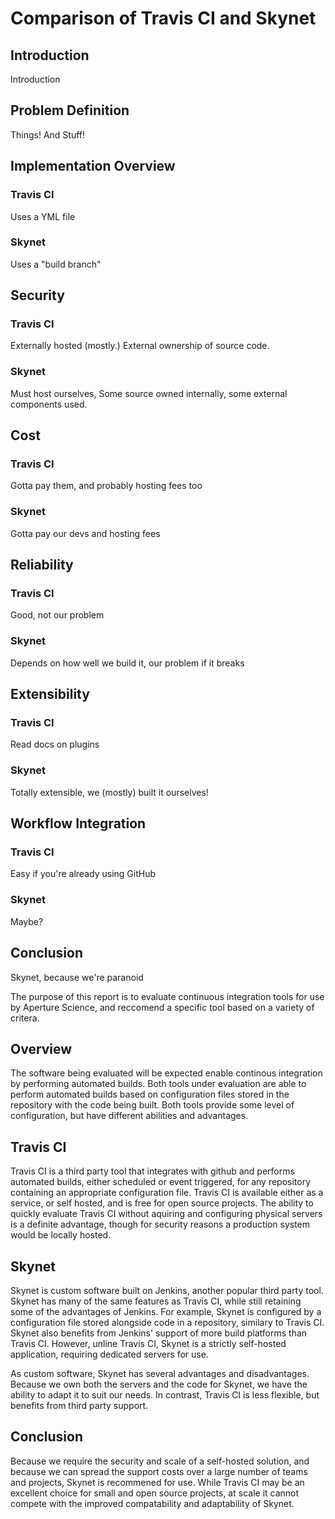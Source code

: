 # Comparison of Travis CI and Skynet

## Introduction
Introduction

## Problem Definition
Things! And Stuff!

## Implementation Overview
### Travis CI
Uses a YML file

### Skynet
Uses a "build branch"

## Security
### Travis CI
Externally hosted (mostly.) External ownership of source code.

### Skynet
Must host ourselves, Some source owned internally, some external components used.

## Cost
### Travis CI
Gotta pay them, and probably hosting fees too

### Skynet
Gotta pay our devs and hosting fees

## Reliability
### Travis CI
Good, not our problem

### Skynet
Depends on how well we build it, our problem if it breaks

## Extensibility
### Travis CI
Read docs on plugins

### Skynet
Totally extensible, we (mostly) built it ourselves!

## Workflow Integration
### Travis CI
Easy if you're already using GitHub

### Skynet
Maybe?

## Conclusion
Skynet, because we're paranoid




The purpose of this report is to evaluate continuous integration tools for use by Aperture Science, and reccomend a specific tool based on a variety of critera.

## Overview

The software being evaluated will be expected enable continous integration by performing automated builds. Both tools under evaluation are able to perform automated builds based on configuration files stored in the repository with the code being built. Both tools provide some level of configuration, but have different abilities and advantages.

## Travis CI

Travis CI is a third party tool that integrates with github and performs automated builds, either scheduled or event triggered, for any repository containing an appropriate configuration file. Travis CI is available either as a service, or self hosted, and is free for open source projects. The ability to quickly evaluate Travis CI without aquiring and configuring physical servers is a definite advantage, though for security reasons a production system would be locally hosted. 

## Skynet

Skynet is custom software built on Jenkins, another popular third party tool. Skynet has many of the same features as Travis CI, while still retaining some of the advantages of Jenkins. For example, Skynet is configured by a configuration file stored alongside code in a repository, similary to Travis CI. Skynet also benefits from Jenkins' support of more build platforms than Travis CI. However, unline Travis CI, Skynet is a strictly self-hosted application, requiring dedicated servers for use.

As custom software, Skynet has several advantages and disadvantages. Because we own both the servers and the code for Skynet, we have the ability to adapt it to suit our needs. In contrast, Travis CI is less flexible, but benefits from third party support. 

## Conclusion

Because we require the security and scale of a self-hosted solution, and because we can spread the support costs over a large number of teams and projects, Skynet is recommened for use. While Travis CI may be an excellent choice for small and open source projects, at scale it cannot compete with the improved compatability and adaptability of Skynet.